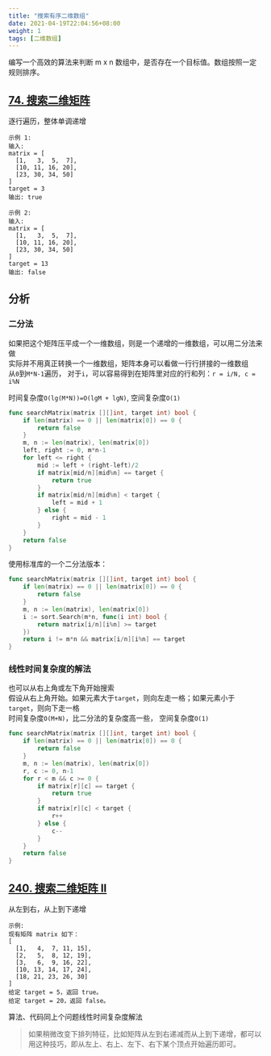 ```yaml
---
title: "搜索有序二维数组"
date: 2021-04-19T22:04:56+08:00
weight: 1
tags: [二维数组]
---
```


编写一个高效的算法来判断 m x n 数组中，是否存在一个目标值。数组按照一定规则排序。

## [74. 搜索二维矩阵](https://leetcode-cn.com/problems/search-a-2d-matrix)

逐行遍历，整体单调递增

```
示例 1:
输入:
matrix = [
  [1,   3,  5,  7],
  [10, 11, 16, 20],
  [23, 30, 34, 50]
]
target = 3
输出: true

示例 2:
输入:
matrix = [
  [1,   3,  5,  7],
  [10, 11, 16, 20],
  [23, 30, 34, 50]
]
target = 13
输出: false
```

## 分析

### 二分法

如果把这个矩阵压平成一个一维数组，则是一个递增的一维数组，可以用二分法来做  
实际并不用真正转换一个一维数组，矩阵本身可以看做一行行拼接的一维数组  
从`0`到`M*N-1`遍历， 对于`i`，可以容易得到在矩阵里对应的行和列：`r = i/N, c = i%N`

时间复杂度`O(lg(M*N))=O(lgM + lgN)`, 空间复杂度`O(1)`

```go
func searchMatrix(matrix [][]int, target int) bool {
	if len(matrix) == 0 || len(matrix[0]) == 0 {
		return false
	}
	m, n := len(matrix), len(matrix[0])
	left, right := 0, m*n-1
	for left <= right {
		mid := left + (right-left)/2
		if matrix[mid/n][mid%n] == target {
			return true
		}
		if matrix[mid/n][mid%n] < target {
			left = mid + 1
		} else {
			right = mid - 1
		}
	}
	return false
}
```

使用标准库的一个二分法版本：

```go
func searchMatrix(matrix [][]int, target int) bool {
	if len(matrix) == 0 || len(matrix[0]) == 0 {
		return false
	}
	m, n := len(matrix), len(matrix[0])
	i := sort.Search(m*n, func(i int) bool {
		return matrix[i/n][i%n] >= target
	})
	return i != m*n && matrix[i/n][i%n] == target
}
```

### 线性时间复杂度的解法

也可以从右上角或左下角开始搜索  
假设从右上角开始。如果元素大于`target`，则向左走一格；如果元素小于`target`，则向下走一格  
时间复杂度`O(M+N)`，比二分法的复杂度高一些， 空间复杂度`O(1)`

```go
func searchMatrix(matrix [][]int, target int) bool {
	if len(matrix) == 0 || len(matrix[0]) == 0 {
		return false
	}
	m, n := len(matrix), len(matrix[0])
	r, c := 0, n-1
	for r < m && c >= 0 {
		if matrix[r][c] == target {
			return true
		}
		if matrix[r][c] < target {
			r++
		} else {
			c--
		}
	}
	return false
}
```

## [240. 搜索二维矩阵 II](https://leetcode-cn.com/problems/search-a-2d-matrix-ii)

从左到右，从上到下递增

```
示例:
现有矩阵 matrix 如下：
[
  [1,   4,  7, 11, 15],
  [2,   5,  8, 12, 19],
  [3,   6,  9, 16, 22],
  [10, 13, 14, 17, 24],
  [18, 21, 23, 26, 30]
]
给定 target = 5，返回 true。
给定 target = 20，返回 false。
```

算法、代码同上个问题线性时间复杂度解法

> 如果稍微改变下排列特征，比如矩阵从左到右递减而从上到下递增，都可以用这种技巧，即从左上、右上、左下、右下某个顶点开始遍历即可。
